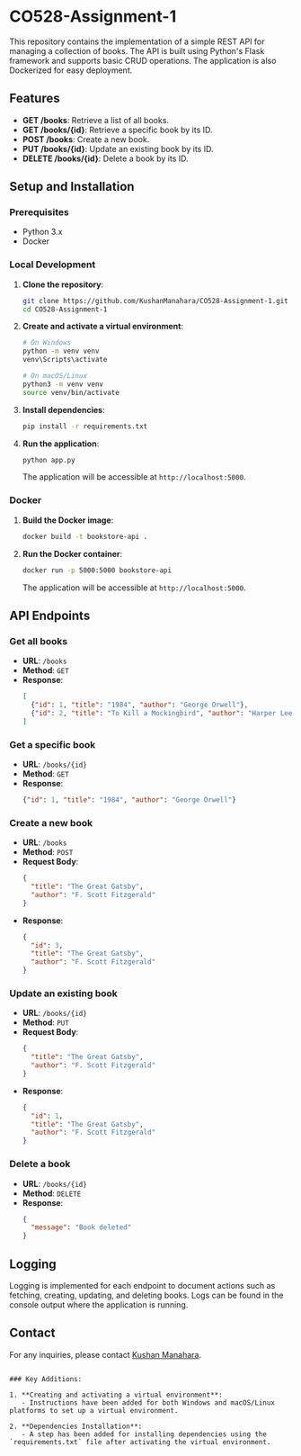 # CO528-Assignment-1

This repository contains the implementation of a simple REST API for managing a collection of books. The API is built using Python's Flask framework and supports basic CRUD operations. The application is also Dockerized for easy deployment.

## Features

- **GET /books**: Retrieve a list of all books.
- **GET /books/{id}**: Retrieve a specific book by its ID.
- **POST /books**: Create a new book.
- **PUT /books/{id}**: Update an existing book by its ID.
- **DELETE /books/{id}**: Delete a book by its ID.

## Setup and Installation

### Prerequisites

- Python 3.x
- Docker

### Local Development

1. **Clone the repository**:

   ```bash
   git clone https://github.com/KushanManahara/CO528-Assignment-1.git
   cd CO528-Assignment-1
   ```

2. **Create and activate a virtual environment**:

   ```bash
   # On Windows
   python -m venv venv
   venv\Scripts\activate

   # On macOS/Linux
   python3 -m venv venv
   source venv/bin/activate
   ```

3. **Install dependencies**:

   ```bash
   pip install -r requirements.txt
   ```

4. **Run the application**:

   ```bash
   python app.py
   ```

   The application will be accessible at `http://localhost:5000`.

### Docker

1. **Build the Docker image**:

   ```bash
   docker build -t bookstore-api .
   ```

2. **Run the Docker container**:

   ```bash
   docker run -p 5000:5000 bookstore-api
   ```

   The application will be accessible at `http://localhost:5000`.

## API Endpoints

### Get all books

- **URL**: `/books`
- **Method**: `GET`
- **Response**:
  ```json
  [
    {"id": 1, "title": "1984", "author": "George Orwell"},
    {"id": 2, "title": "To Kill a Mockingbird", "author": "Harper Lee"}
  ]
  ```

### Get a specific book

- **URL**: `/books/{id}`
- **Method**: `GET`
- **Response**:
  ```json
  {"id": 1, "title": "1984", "author": "George Orwell"}
  ```

### Create a new book

- **URL**: `/books`
- **Method**: `POST`
- **Request Body**:
  ```json
  {
    "title": "The Great Gatsby",
    "author": "F. Scott Fitzgerald"
  }
  ```
- **Response**:
  ```json
  {
    "id": 3,
    "title": "The Great Gatsby",
    "author": "F. Scott Fitzgerald"
  }
  ```

### Update an existing book

- **URL**: `/books/{id}`
- **Method**: `PUT`
- **Request Body**:
  ```json
  {
    "title": "The Great Gatsby",
    "author": "F. Scott Fitzgerald"
  }
  ```
- **Response**:
  ```json
  {
    "id": 1,
    "title": "The Great Gatsby",
    "author": "F. Scott Fitzgerald"
  }
  ```

### Delete a book

- **URL**: `/books/{id}`
- **Method**: `DELETE`
- **Response**:
  ```json
  {
    "message": "Book deleted"
  }
  ```

## Logging

Logging is implemented for each endpoint to document actions such as fetching, creating, updating, and deleting books. Logs can be found in the console output where the application is running.

## Contact

For any inquiries, please contact [Kushan Manahara](https://github.com/KushanManahara).
```

### Key Additions:

1. **Creating and activating a virtual environment**:
   - Instructions have been added for both Windows and macOS/Linux platforms to set up a virtual environment.

2. **Dependencies Installation**:
   - A step has been added for installing dependencies using the `requirements.txt` file after activating the virtual environment.